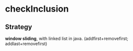 # checkInclusion



## Strategy

**window sliding**, with linked list in java. (addfirst+removefirst; addlast+removefirst)



